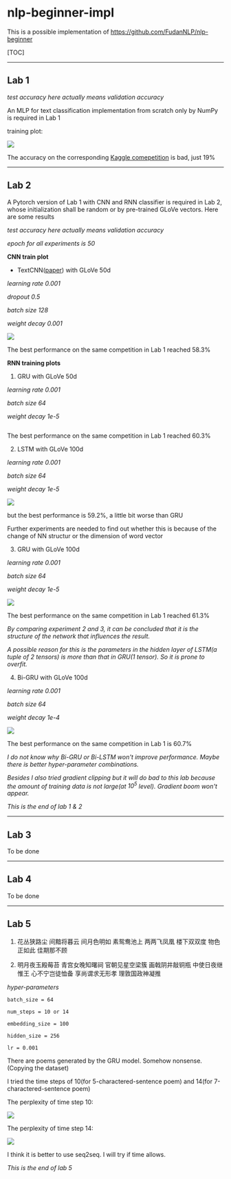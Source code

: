 # nlp-beginner-impl

This is a possible implementation of https://github.com/FudanNLP/nlp-beginner

[TOC]

---

## Lab 1

*test accuracy here actually means validation accuracy*

An MLP for text classification implementation from scratch only by NumPy is required in Lab 1

training plot:

![](./lab1/train50.png)

The accuracy on the corresponding [Kaggle comepetition](https://www.kaggle.com/competitions/sentiment-analysis-on-movie-reviews) is bad, just 19%

--- 

## Lab 2

A Pytorch version of Lab 1 with CNN and RNN classifier is required in Lab 2, whose initialization shall be random or by pre-trained GLoVe vectors. Here are some results

*test accuracy here actually means validation accuracy*

*epoch for all experiments is 50*

**CNN train plot**

- TextCNN([paper](https://arxiv.org/abs/1408.5882)) with GLoVe 50d

*learning rate 0.001*

*dropout 0.5*

*batch size 128*

*weight decay 0.001*

![](./lab2/plots/cnn_50.png)

The best performance on the same competition in Lab 1 reached 58.3%

**RNN training plots**

1. GRU with GLoVe 50d

*learning rate 0.001*

*batch size 64*

*weight decay 1e-5*

<img title="" src="./lab2/plots/rnn_gru_50.png" alt="" data-align="inline">

The best performance on the same competition in Lab 1 reached 60.3%

2. LSTM with GLoVe 100d

*learning rate 0.001*

*batch size 64*

*weight decay 1e-5*

![](./lab2/plots/rnn_lstm_100.png)

but the best performance is 59.2%, a little bit worse than GRU

Further experiments are needed to find out whether this is because of the change of NN structur or the dimension of word vector

3. GRU with GLoVe 100d

*learning rate 0.001*

*batch size 64*

*weight decay 1e-5*

![](./lab2/plots/rnn_gru_100.png)

The best performance on the same competition in Lab 1 reached 61.3%

*By comparing experiment 2 and 3, it can be concluded that it is the structure of the network that influences the result.*

*A possible reason for this is the parameters in the hidden layer of LSTM(a tuple of 2 tensors) is more than that in GRU(1 tensor). So it is prone to overfit.*

4. Bi-GRU with GLoVe 100d

*learning rate 0.001*

*batch size 64*

*weight decay 1e-4*

![](./lab2/plots/rnn_bigru_100.png)

The best performance on the same competition in Lab 1 is 60.7%

*I do not know why Bi-GRU or Bi-LSTM won't improve performance. Maybe there is better hyper-parameter combinations.*

*Besides I also tried gradient clipping but it will do bad to this lab because the amount of training data is not large(at $10^5$ level). Gradient boom won't appear.*

*This is the end of lab 1 & 2*

---

## Lab 3

To be done

---

## Lab 4

To be done

---

## Lab 5

1. 花丛狭路尘
   间黯将暮云
   间月色明如
   素鸳鸯池上
   两两飞凤凰
   楼下双双度
   物色正如此
   佳期那不顾

2. 明月夜玉殿莓苔
   青宫女晚知曙祠
   官朝见星空梁簇
   画戟阴井敲铜瓶
   中使日夜继惟王
   心不宁岂徒恤备
   享尚谓求无形孝
   理敦国政神凝推

*hyper-parameters*

`batch_size = 64`

`num_steps = 10 or 14`

`embedding_size = 100`

`hidden_size = 256`

`lr = 0.001`

There are poems generated by the GRU model. Somehow nonsense.(Copying the dataset)

I tried the time steps of 10(for 5-charactered-sentence poem) and 14(for 7-charactered-sentence poem)

The perplexity of time step 10:

![](./lab5/plots/100_gru_10.png)

The perplexity of time step 14:

![](./lab5/plots/100_gru_14.png)

I think it is better to use seq2seq. I will try if time allows.

*This is the end of lab 5*

